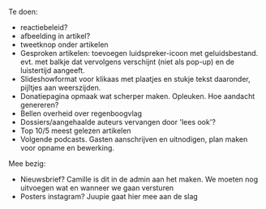 Te doen:

- reactiebeleid?
- afbeelding in artikel?
- tweetknop onder artikelen
- ﻿Gesproken artikelen: toevoegen luidspreker-icoon met geluidsbestand. evt. met balkje dat vervolgens verschijnt (niet als pop-up) en de luistertijd aangeeft.
- Slideshowformat voor klikaas met plaatjes en stukje tekst daaronder, pijltjes aan weerszijden.
- Donatiepagina opmaak wat scherper maken. Opleuken. Hoe aandacht genereren?
- Bellen overheid over regenboogvlag
- Dossiers/aangehaalde auteurs vervangen door 'lees ook'?
- Top 10/5 meest gelezen artikelen
- Volgende podcasts. Gasten aanschrijven en uitnodigen, plan maken voor opname en bewerking.

Mee bezig:

- Nieuwsbrief? Camille is dit in de admin aan het maken. We moeten nog uitvoegen wat en wanneer we gaan versturen
- Posters instagram? Juupie gaat hier mee aan de slag
